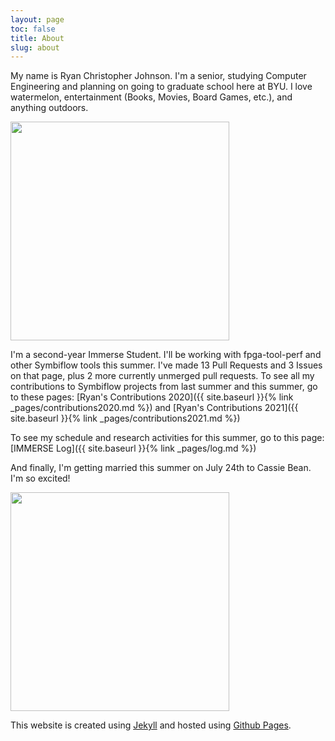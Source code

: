 ```yaml
---
layout: page
toc: false
title: About
slug: about
---
```


My name is Ryan Christopher Johnson. I'm a senior, studying Computer Engineering and planning on going to graduate school here at BYU. I love watermelon, entertainment (Books, Movies, Board Games, etc.), and anything outdoors.

<img src="{{ site.baseurl }}{% link images/RyanImage.jpg %}" width="350">

I'm a second-year Immerse Student. I'll be working with fpga-tool-perf and other Symbiflow tools this summer. I've made 13 Pull Requests and 3 Issues on that page, plus 2 more currently unmerged pull requests. To see all my contributions to Symbiflow projects from last summer and this summer, go to these pages: [Ryan's Contributions 2020]({{ site.baseurl }}{% link _pages/contributions2020.md %}) and [Ryan's Contributions 2021]({{ site.baseurl }}{% link _pages/contributions2021.md %})

To see my schedule and research activities for this summer, go to this page: [IMMERSE Log]({{ site.baseurl }}{% link _pages/log.md %})


And finally, I'm getting married this summer on July 24th to Cassie Bean. I'm so excited!

<img src="{{ site.baseurl }}{% link images/RyanCassie.jpg %}" width="350">

This website is created using [Jekyll](https://jekyllrb.com/) and hosted using [Github Pages](https://pages.github.com/).
